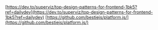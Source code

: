 [https://dev.to/superviz/top-design-patterns-for-frontend-1bk5?ref=dailydev](https://dev.to/superviz/top-design-patterns-for-frontend-1bk5?ref=dailydev)
[https://github.com/bestiejs/platform.js/](https://github.com/bestiejs/platform.js/)
